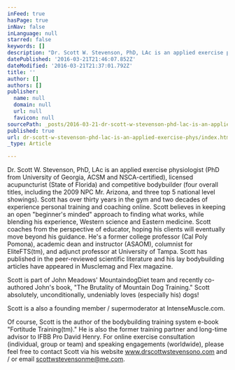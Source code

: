```yaml
---
inFeed: true
hasPage: true
inNav: false
inLanguage: null
starred: false
keywords: []
description: "Dr. Scott W. Stevenson, PhD, LAc is an applied exercise physiologist (PhD from University of Georgia, ACSM and NSCA-certified), licensed acupuncturist (State of Florida) and competitive bodybuilder (four overall titles, including the 2009 NPC Mr. Arizona, and three top 5 national level showings).   Scott has over thirty years in the gym and two decades of experience personal training and coaching online.\n\nScott believes in keeping an open “beginner’s minded” approach to finding what works, while blending his experience, Western science and Eastern medicine. Scott coaches from the perspective of educator, hoping his clients will eventually move beyond his guidance.  He’s a former college professor (Cal Poly Pomona), academic dean and instructor (ASAOM), columnist for EliteFTS™, and adjunct professor at University of Tampa.  Scott has published in the peer-reviewed scientific literature and his lay bodybuilding articles have appeared in Musclemag and Flex magazine.  \n"
datePublished: '2016-03-21T21:46:07.852Z'
dateModified: '2016-03-21T21:37:01.792Z'
title: ''
author: []
authors: []
publisher:
  name: null
  domain: null
  url: null
  favicon: null
sourcePath: _posts/2016-03-21-dr-scott-w-stevenson-phd-lac-is-an-applied-exercise-phys.md
published: true
url: dr-scott-w-stevenson-phd-lac-is-an-applied-exercise-phys/index.html
_type: Article

---
```

Dr. Scott W. Stevenson, PhD, LAc is an applied exercise physiologist (PhD from University of Georgia, ACSM and NSCA-certified), licensed acupuncturist (State of Florida) and competitive bodybuilder (four overall titles, including the 2009 NPC Mr. Arizona, and three top 5 national level showings). Scott has over thirty years in the gym and two decades of experience personal training and coaching online.
Scott believes in keeping an open "beginner's minded" approach to finding what works, while blending his experience, Western science and Eastern medicine. Scott coaches from the perspective of educator, hoping his clients will eventually move beyond his guidance. He's a former college professor (Cal Poly Pomona), academic dean and instructor (ASAOM), columnist for EliteFTS(tm), and adjunct professor at University of Tampa. Scott has published in the peer-reviewed scientific literature and his lay bodybuilding articles have appeared in Musclemag and Flex magazine. 

Scott is part of John Meadows' MountaindogDiet team and recently co-authored John's book, "The Brutality of Mountain Dog Training."
Scott absolutely, unconditionally, undeniably loves (especially his) dogs!

Scott is a also a founding member / supermoderator at IntenseMuscle.com.

Of course, Scott is the author of the bodybuilding training system e-book "Fortitude Training(tm)." He is also the former training partner and long-time advisor to IFBB Pro David Henry.
For online exercise consultation (individual, group or team) and speaking engagements (worldwide), please feel free to contact Scott via his website www.drscottwstevensono.com and / or email scottwstevensonme@me.com.